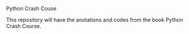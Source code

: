 Python Crash Couse

This repository will have the anotations and codes from the book Python Crash
Course.